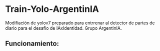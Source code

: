 # Train-Yolo-ArgentinIA
Modifiación de yolov7 preparado para entrrenar al detector de partes de diario para el desafio de IAxIdentidad. Grupo ArgentinIA.

## Funcionamiento: